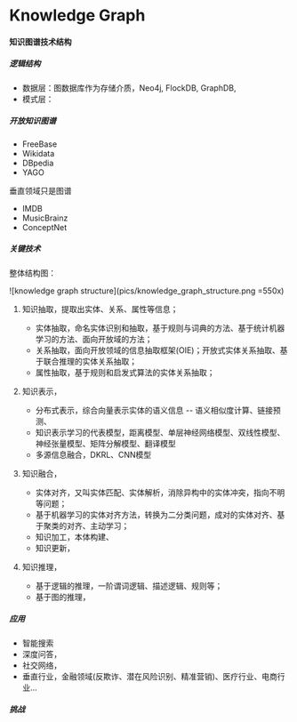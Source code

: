 Knowledge Graph
=======

#### 知识图谱技术结构 ####

##### 逻辑结构 #####

- 数据层：图数据库作为存储介质，Neo4j, FlockDB, GraphDB, 
- 模式层：

##### 开放知识图谱 #####

- FreeBase
- Wikidata
- DBpedia
- YAGO

垂直领域只是图谱

- IMDB
- MusicBrainz
- ConceptNet

##### 关键技术 #####

整体结构图：

![knowledge graph structure](pics/knowledge_graph_structure.png =550x)

1. 知识抽取，提取出实体、关系、属性等信息；

	- 实体抽取，命名实体识别和抽取，基于规则与词典的方法、基于统计机器学习的方法、面向开放域的方法；
	- 关系抽取，面向开放领域的信息抽取框架(OIE)；开放式实体关系抽取、基于联合推理的实体关系抽取；
	- 属性抽取，基于规则和启发式算法的实体关系抽取；

2. 知识表示，

	- 分布式表示，综合向量表示实体的语义信息 -- 语义相似度计算、链接预测、
	- 知识表示学习的代表模型，距离模型、单层神经网络模型、双线性模型、神经张量模型、矩阵分解模型、翻译模型
	- 多源信息融合，DKRL、CNN模型

3. 知识融合，

	- 实体对齐，又叫实体匹配、实体解析，消除异构中的实体冲突，指向不明等问题；
	- 基于机器学习的实体对齐方法，转换为二分类问题，成对的实体对齐、基于聚类的对齐、主动学习；
	- 知识加工，本体构建、
	- 知识更新，

4. 知识推理，

	- 基于逻辑的推理，一阶谓词逻辑、描述逻辑、规则等；
	- 基于图的推理，

##### 应用 #####

- 智能搜索
- 深度问答，
- 社交网络，
- 垂直行业，金融领域(反欺诈、潜在风险识别、精准营销)、医疗行业、电商行业...

##### 挑战 #####


